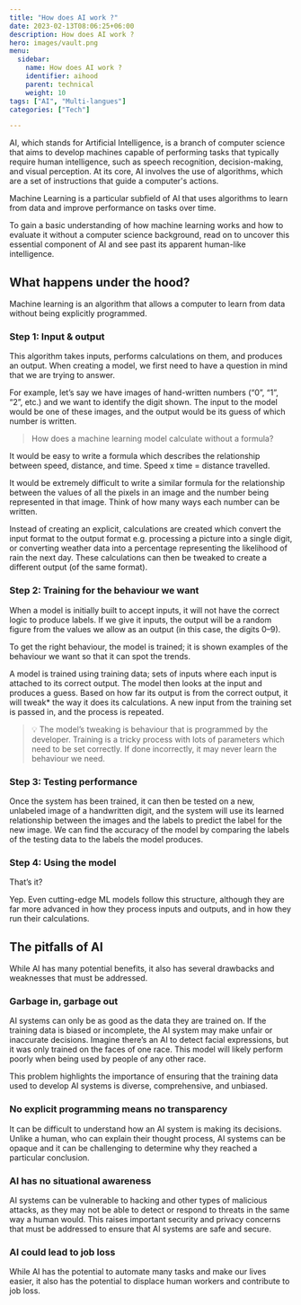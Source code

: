 ```yaml
---
title: "How does AI work ?"
date: 2023-02-13T08:06:25+06:00
description: How does AI work ?
hero: images/vault.png
menu:
  sidebar:
    name: How does AI work ?
    identifier: aihood
    parent: technical
    weight: 10
tags: ["AI", "Multi-langues"]
categories: ["Tech"]

---
```


AI, which stands for Artificial Intelligence, is a branch of computer science that aims to develop machines capable of performing tasks that typically require human intelligence, such as speech recognition, decision-making, and visual perception. At its core, AI involves the use of algorithms, which are a set of instructions that guide a computer's actions.

Machine Learning is a particular subfield of AI that uses algorithms to learn from data and improve performance on tasks over time.

To gain a basic understanding of how machine learning works and how to evaluate it without a computer science background, read on to uncover this essential component of AI and see past its apparent human-like intelligence.

##  What happens under the hood?

Machine learning is an algorithm that allows a computer to learn from data without being explicitly programmed.

### Step 1: Input & output

This algorithm takes inputs, performs calculations on them, and produces an output. When creating a model, we first need to have a question in mind that we are trying to answer.

For example, let’s say we have images of hand-written numbers (“0”, “1”, “2”, etc.) and we want to identify the digit shown. The input to the model would be one of these images, and the output would be its guess of which number is written.

> How does a machine learning model calculate without a formula?

It would be easy to write a formula which describes the relationship between speed, distance, and time. Speed x time = distance travelled.

It would be extremely difficult to write a similar formula for the relationship between the values of all the pixels in an image and the number being represented in that image. Think of how many ways each number can be written.

Instead of creating an explicit, calculations are created which convert the input format to the output format e.g. processing a picture into a single digit, or converting weather data into a percentage representing the likelihood of rain the next day. These calculations can then be tweaked to create a different output (of the same format).

### Step 2: Training for the behaviour we want

When a model is initially built to accept inputs, it will not have the correct logic to produce labels. If we give it inputs, the output will be a random figure from the values we allow as an output (in this case, the digits 0–9).

To get the right behaviour, the model is trained; it is shown examples of the behaviour we want so that it can spot the trends.

A model is trained using training data; sets of inputs where each input is attached to its correct output. The model then looks at the input and produces a guess. Based on how far its output is from the correct output, it will tweak* the way it does its calculations. A new input from the training set is passed in, and the process is repeated.

>💡 The model’s tweaking is behaviour that is programmed by the developer. Training is a tricky process with lots of parameters which need to be set correctly. If done incorrectly, it may never learn the behaviour we need.

### Step 3: Testing performance

Once the system has been trained, it can then be tested on a new, unlabeled image of a handwritten digit, and the system will use its learned relationship between the images and the labels to predict the label for the new image. We can find the accuracy of the model by comparing the labels of the testing data to the labels the model produces.

### Step 4: Using the model

That’s it?

Yep. Even cutting-edge ML models follow this structure, although they are far more advanced in how they process inputs and outputs, and in how they run their calculations.

## The pitfalls of AI

While AI has many potential benefits, it also has several drawbacks and weaknesses that must be addressed.

### Garbage in, garbage out

AI systems can only be as good as the data they are trained on. If the training data is biased or incomplete, the AI system may make unfair or inaccurate decisions. Imagine there’s an AI to detect facial expressions, but it was only trained on the faces of one race. This model will likely perform poorly when being used by people of any other race.

This problem highlights the importance of ensuring that the training data used to develop AI systems is diverse, comprehensive, and unbiased.

### No explicit programming means no transparency

It can be difficult to understand how an AI system is making its decisions. Unlike a human, who can explain their thought process, AI systems can be opaque and it can be challenging to determine why they reached a particular conclusion.

### AI has no situational awareness

AI systems can be vulnerable to hacking and other types of malicious attacks, as they may not be able to detect or respond to threats in the same way a human would. This raises important security and privacy concerns that must be addressed to ensure that AI systems are safe and secure.

### AI could lead to job loss

While AI has the potential to automate many tasks and make our lives easier, it also has the potential to displace human workers and contribute to job loss.

